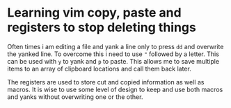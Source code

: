 # Learning vim copy, paste and registers to stop deleting things

Often times i am editing a file and yank a line only to press `dd` and overwrite the yanked line. To overcome this i need to use `"` followed by a letter. This can be used with `y` to yank and `p` to paste. This allows me to save multiple items to an array of clipboard locations and call them back later.

The registers are used to store cut and copied information as well as macros. It is wise to use some level of design to keep and use both macros and yanks without overwriting one or the other.

